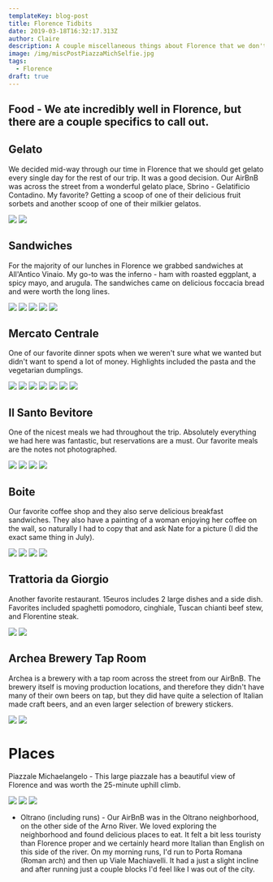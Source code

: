 ```yaml
---
templateKey: blog-post
title: Florence Tidbits
date: 2019-03-18T16:32:17.313Z
author: Claire
description: A couple miscellaneous things about Florence that we don't want to forget.
image: /img/miscPostPiazzaMichSelfie.jpg
tags:
  - Florence
draft: true
---
```

## Food - We ate incredibly well in Florence, but there are a couple specifics to call out.

## Gelato 

We decided mid-way through our time in Florence that we should get gelato every single day for the rest of our trip.  It was a good decision.  Our AirBnB was across the street from a wonderful gelato place, Sbrino - Gelatificio Contadino.  My favorite?  Getting a scoop of one of their delicious fruit sorbets and another scoop of one of their milkier gelatos.

![](/img/florence/miscPostGelato.JPG)
![](/img/florence/miscPostGelato2.JPG)

## Sandwiches 

For the majority of our lunches in Florence we grabbed sandwiches at All'Antico Vinaio.  My go-to was the inferno - ham with roasted eggplant, a spicy mayo, and arugula.  The sandwiches came on delicious foccacia bread and were worth the long lines.

![](/img/florence/miscPostAllanticoVinaioSign.jpg)
![](/img/florence/miscPostSandwich1.jpg)
![](/img/florence/miscPostSandwich2.jpg)
![](/img/florence/miscPostSandwich3.jpg)
![](/img/florence/miscPostSandwich4.jpg)

## Mercato Centrale

One of our favorite dinner spots when we weren't sure what we wanted but didn't want to spend a lot of money.  Highlights included the pasta and the vegetarian dumplings.

![](/img/florence/miscPostMercadoCentral2.jpg)
![](/img/florence/miscPostMercadoCentrale1.jpg)
![](/img/florence/miscPostMercadoCentrale3.jpg)
![](/img/florence/miscPostMercadoCentrale4.jpg)
![](/img/florence/miscPostMercadoCentrale5.jpg)
![](/img/florence/miscPostMercadoCentrale6.jpg)
![](/img/florence/miscPostMercadoCentrale7.jpg)

## Il Santo Bevitore

One of the nicest meals we had throughout the trip.  Absolutely everything we had here was fantastic, but reservations are a must. Our favorite meals are the notes not photographed. 

![](/img/florence/miscPostIlSantoBevitore.jpeg)
![](/img/florence/miscPostIlSantoBevitore1.jpg)
![](/img/florence/miscPostIlSantoBevitore2.jpg)
![](/img/florence/miscPostIlSantoBevitore3.jpeg)

## Boite 

Our favorite coffee shop and they also serve delicious breakfast sandwiches.  They also have a painting of a woman enjoying her coffee on the wall, so naturally I had to copy that and ask Nate for a picture (I did the exact same thing in July).

![](/img/florence/miscPostBoite.jpg)
![](/img/florence/miscPostBoite1.JPG)
![](/img/florence/miscPostBoiteClaire1.jpg)
![](/img/florence/miscPostBoiteClaire2.jpg)

## Trattoria da Giorgio 

Another favorite restaurant.  15euros includes 2 large dishes and a side dish.  Favorites included spaghetti pomodoro, cinghiale, Tuscan chianti beef stew, and Florentine steak.

![](/img/florence/miscPostDaGiorgio.jpg)
![](/img/florence/miscPostDaGiorgio2.jpg)



## Archea Brewery Tap Room

Archea is a brewery with a tap room across the street from our AirBnB. The brewery itself is moving production locations, and therefore they didn't have many of their own beers on tap, but they did have quite a selection of Italian made craft beers, and an even larger selection of brewery stickers. 

![](/img/florence/miscPostArcheaBrewing.jpg)
![](/img/florence/miscPostArcheaBrewing1.jpeg)

# Places

Piazzale Michaelangelo - This large piazzale has a beautiful view of Florence and was worth the 25-minute uphill climb.  

![](/img/florence/miscPostPiazzaMich1.jpg)
![](/img/florence/miscPostPiazzaMich2.jpg)
![](/img/florence/miscPostPiazzaMich3.jpg)

* Oltrano (including runs) - Our AirBnB was in the Oltrano neighborhood, on the other side of the Arno River.  We loved exploring the neighborhood and found delicious places to eat.  It felt a bit less touristy than Florence proper and we certainly heard more Italian than English on this side of the river.  On my morning runs, I'd run to Porta Romana (Roman arch) and then up Viale Machiavelli.  It had a just a slight incline and after running just a couple blocks I'd feel like I was out of the city.
